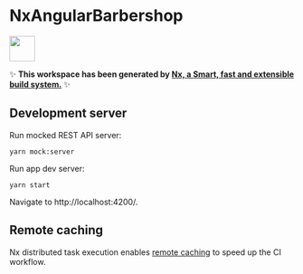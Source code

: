 # NxAngularBarbershop

<a href="https://nx.dev" target="_blank" rel="noreferrer"><img src="https://raw.githubusercontent.com/nrwl/nx/master/images/nx-logo.png" width="45"></a>

✨ **This workspace has been generated by [Nx, a Smart, fast and extensible build system.](https://nx.dev)** ✨

## Development server

Run mocked REST API server:

```shell
yarn mock:server
```

Run app dev server:

```shell
yarn start
```

Navigate to http://localhost:4200/.

## Remote caching

Nx distributed task execution enables [remote caching](https://nx.app) to speed up the CI workflow.
